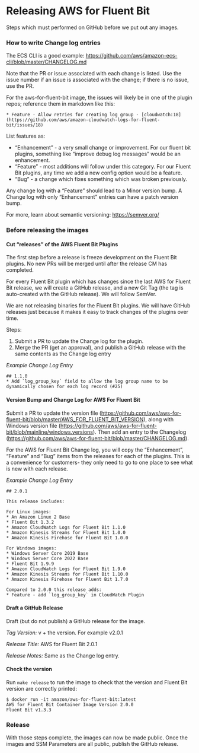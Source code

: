 # Releasing AWS for Fluent Bit

Steps which must performed on GitHub before we put out any images.

### How to write Change log entries

The ECS CLI is a good example: https://github.com/aws/amazon-ecs-cli/blob/master/CHANGELOG.md

Note that the PR or issue associated with each change is listed. Use the issue number if an issue is associated with the change; if there is no issue, use the PR.

For the aws-for-fluent-bit image, the issues will likely be in one of the plugin repos; reference them in markdown like this:

```
* Feature - Allow retries for creating log group - [cloudwatch:18](https://github.com/aws/amazon-cloudwatch-logs-for-fluent-bit/issues/18)
```


List features as:

* “Enhancement” - a very small change or improvement. For our fluent bit plugins, something like “improve debug log messages” would be an enhancement.
* “Feature” - most additions will follow under this category. For our Fluent Bit plugins, any time we add a new config option would be a feature.
* “Bug” - a change which fixes something which was broken previously.


Any change log with a “Feature” should lead to a Minor version bump. A Change log with only “Enhancement” entries can have a patch version bump.

For more, learn about semantic versioning: https://semver.org/

### Before releasing the images

#### Cut “releases” of the AWS Fluent Bit Plugins

The first step before a release is freeze development on the Fluent Bit plugins. No new PRs will be merged until after the release CM has completed.

For every Fluent Bit plugin which has changes since the last AWS for Fluent Bit release, we will create a GitHub release, and a new Git Tag (the tag is auto-created with the GitHub release). We will follow SemVer.

We are not releasing binaries for the Fluent Bit plugins. We will have GitHub releases just because it makes it easy to track changes of the plugins over time.

Steps:

1. Submit a PR to update the Change log for the plugin.
2. Merge the PR (get an approval), and publish a GitHub release with the same contents as the Change log entry

_Example Change Log Entry_

```
## 1.1.0
* Add `log_group_key` field to allow the log group name to be dynamically chosen for each log record (#25)
```

#### Version Bump and Change Log for AWS For Fluent Bit

Submit a PR to update the version file (https://github.com/aws/aws-for-fluent-bit/blob/master/AWS_FOR_FLUENT_BIT_VERSION), along with Windows
version file (https://github.com/aws/aws-for-fluent-bit/blob/mainline/windows.versions). Then add an entry to the Changelog (https://github.com/aws/aws-for-fluent-bit/blob/master/CHANGELOG.md).

For the AWS for Fluent Bit Change log, you will copy the “Enhancement”, “Feature” and “Bug” items from the releases for each of the plugins. This is a convenience for customers- they only need to go to one place to see what is new with each release.

_Example Change Log Entry_
```
## 2.0.1

This release includes:

For Linux images:
* An Amazon Linux 2 Base
* Fluent Bit 1.3.2
* Amazon CloudWatch Logs for Fluent Bit 1.1.0
* Amazon Kinesis Streams for Fluent Bit 1.0.0
* Amazon Kinesis Firehose for Fluent Bit 1.0.0

For Windows images:
* Windows Server Core 2019 Base 
* Windows Server Core 2022 Base 
* Fluent Bit 1.9.9
* Amazon CloudWatch Logs for Fluent Bit 1.9.0
* Amazon Kinesis Streams for Fluent Bit 1.10.0
* Amazon Kinesis Firehose for Fluent Bit 1.7.0

Compared to 2.0.0 this release adds:
* Feature - add `log_group_key` in CloudWatch Plugin
```
#### Draft a GitHub Release

Draft (but do not publish) a GitHub release for the image.

*Tag Version:* v + the version. For example v2.0.1

*Release Title:* AWS for Fluent Bit 2.0.1

*Release Notes:* Same as the Change log entry.

#### Check the version

Run `make release` to run the image to check that the version and Fluent Bit version are correctly printed:

```
$ docker run -it amazon/aws-for-fluent-bit:latest
AWS for Fluent Bit Container Image Version 2.0.0
Fluent Bit v1.3.3
```

### Release

With those steps complete, the images can now be made public. Once the images and SSM Parameters are all public, publish the GitHub release.
